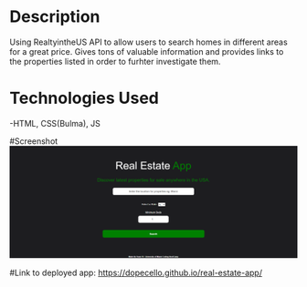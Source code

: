 # Description
Using RealtyintheUS API to allow users to search homes in different areas for a great price.
Gives tons of valuable information and provides links to the properties listed in order to furhter investigate them.

# Technologies Used
-HTML, CSS(Bulma), JS

#Screenshot
![Real Estate App](./assets/images/real-estate-app-ss.png)

#Link to deployed app:
https://dopecello.github.io/real-estate-app/
